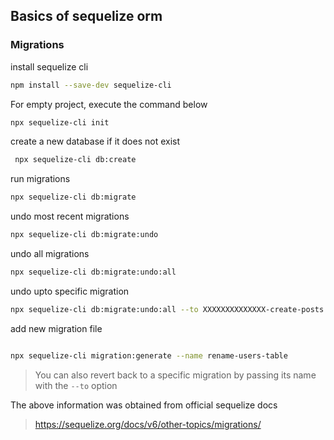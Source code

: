 ## Basics of sequelize orm

### Migrations

install sequelize cli

```.sh
npm install --save-dev sequelize-cli
```

For empty project, execute the command below

```.sh
npx sequelize-cli init
```

create a new database if it does not exist

```.sh
 npx sequelize-cli db:create
```

run migrations

```.sh
npx sequelize-cli db:migrate
```

undo most recent migrations

```.sh
npx sequelize-cli db:migrate:undo
```

undo all migrations

```.sh
npx sequelize-cli db:migrate:undo:all
```

undo upto specific migration

```.sh
npx sequelize-cli db:migrate:undo:all --to XXXXXXXXXXXXXX-create-posts.js
```

add new migration file

```.sh

npx sequelize-cli migration:generate --name rename-users-table

```

> You can also revert back to a specific migration by passing its name with the `--to` option

The above information was obtained from official sequelize docs

> https://sequelize.org/docs/v6/other-topics/migrations/
